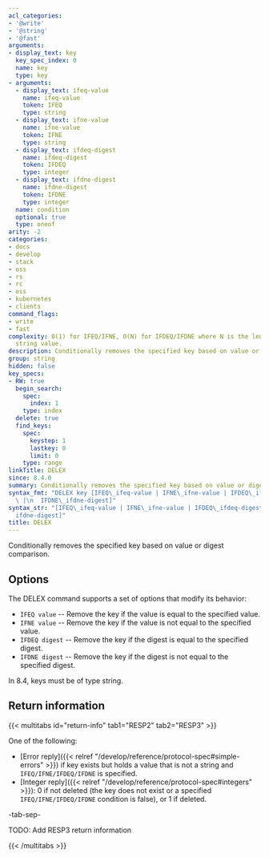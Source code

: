 ```yaml
---
acl_categories:
- '@write'
- '@string'
- '@fast'
arguments:
- display_text: key
  key_spec_index: 0
  name: key
  type: key
- arguments:
  - display_text: ifeq-value
    name: ifeq-value
    token: IFEQ
    type: string
  - display_text: ifne-value
    name: ifne-value
    token: IFNE
    type: string
  - display_text: ifdeq-digest
    name: ifdeq-digest
    token: IFDEQ
    type: integer
  - display_text: ifdne-digest
    name: ifdne-digest
    token: IFDNE
    type: integer
  name: condition
  optional: true
  type: oneof
arity: -2
categories:
- docs
- develop
- stack
- oss
- rs
- rc
- oss
- kubernetes
- clients
command_flags:
- write
- fast
complexity: O(1) for IFEQ/IFNE, O(N) for IFDEQ/IFDNE where N is the length of the
  string value.
description: Conditionally removes the specified key based on value or digest comparison.
group: string
hidden: false
key_specs:
- RW: true
  begin_search:
    spec:
      index: 1
    type: index
  delete: true
  find_keys:
    spec:
      keystep: 1
      lastkey: 0
      limit: 0
    type: range
linkTitle: DELEX
since: 8.4.0
summary: Conditionally removes the specified key based on value or digest comparison.
syntax_fmt: "DELEX key [IFEQ\_ifeq-value | IFNE\_ifne-value | IFDEQ\_ifdeq-digest\
  \ |\n  IFDNE\_ifdne-digest]"
syntax_str: "[IFEQ\_ifeq-value | IFNE\_ifne-value | IFDEQ\_ifdeq-digest | IFDNE\_\
  ifdne-digest]"
title: DELEX
---
```


Conditionally removes the specified key based on value or digest comparison.

## Options

The DELEX command supports a set of options that modify its behavior:

* `IFEQ value` -- Remove the key if the value is equal to the specified value.
* `IFNE value` -- Remove the key if the value is not equal to the specified value.
* `IFDEQ digest` -- Remove the key if the digest is equal to the specified digest.
* `IFDNE digest` -- Remove the key if the digest is not equal to the specified digest.

In 8.4, keys must be of type string.

## Return information

{{< multitabs id="return-info"
    tab1="RESP2"
    tab2="RESP3" >}}

One of the following:
- [Error reply]({{< relref "/develop/reference/protocol-spec#simple-errors" >}}) if key exists but holds a value that is not a string and `IFEQ/IFNE/IFDEQ/IFDNE` is specified.
- [Integer reply]({{< relref "/develop/reference/protocol-spec#integers" >}}): 0 if not deleted (the key does not exist or a specified `IFEQ/IFNE/IFDEQ/IFDNE` condition is false), or 1 if deleted.

-tab-sep-

TODO: Add RESP3 return information

{{< /multitabs >}}

